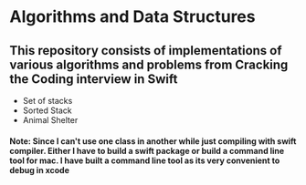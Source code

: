 # Algorithms and Data Structures

## This repository consists of implementations of various algorithms and problems from Cracking the Coding interview in Swift

- Set of stacks
- Sorted Stack
- Animal Shelter


#### Note: Since I can't use one class in another while just compiling with swift compiler. Either I have to build a swift package or build a command line tool for mac. I have built a command line tool as its very convenient to debug in xcode